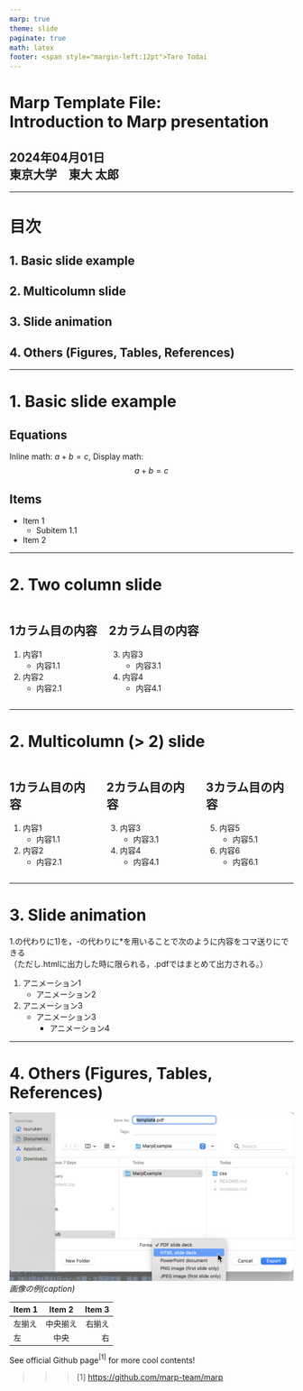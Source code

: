 ```yaml
---
marp: true
theme: slide
paginate: true
math: latex
footer: <span style="margin-left:12pt">Taro Todai
---
```

<!-- <style>section{font-family:'Noto Sans CJK JP'}</style> -->
<!-- 東大公式推奨のフォント
https://fonts.google.com/noto/specimen/Noto+Sans+JP
からダウンロード -->
<style>section{font-family:'IPAexGothic'}</style>
<!-- Ipeとの互換性をとりたい場合
https://moji.or.jp/ipafont/ipafontdownload/
からダウンロード -->

<!-- 
_paginate: skip 
_class: title 
-->

# Marp Template File: <br> Introduction to Marp presentation
## 2024年04月01日<br>東京大学　東大 太郎

___
# 目次

## 1. Basic slide example
## 2. Multicolumn slide
## 3. Slide animation
## 4. Others (Figures, Tables, References)

___
# 1. Basic slide example
## Equations 
Inline math: $a + b = c$, Display math:
$$a + b = c$$

## Items
- Item 1
	- Subitem 1.1
- Item 2

___
# 2. Two column slide
<!-- htmlコマンドを用いるにはsettings.jsonに"markdown.marp.enableHtml": trueを加える必要あり -->
<div class="columns">
<div>

## 1カラム目の内容
1. 内容1
	- 内容1.1
2. 内容2
	- 内容2.1

</div>
<div>

## 2カラム目の内容
3. 内容3
	- 内容3.1
4. 内容4
	- 内容4.1

</div>
</div>

___
# 2. Multicolumn (> 2) slide
<!-- htmlコマンドを用いるにはsettings.jsonに"markdown.marp.enableHtml": trueを加える必要あり -->
<div class="columns" style="--col_number: 3;">
<div>

## 1カラム目の内容
1. 内容1
	- 内容1.1
2. 内容2
	- 内容2.1

</div>
<div>

## 2カラム目の内容
3. 内容3
	- 内容3.1
4. 内容4
	- 内容4.1

</div>
<div>

## 3カラム目の内容
5. 内容5
	- 内容5.1
6. 内容6
	- 内容6.1

</div>
</div>

___
# 3. Slide animation
1.の代わりに1)を，-の代わりに*を用いることで次のように内容をコマ送りにできる<br>（ただし.htmlに出力した時に限られる，.pdfではまとめて出力される。）

1) アニメーション1
	* アニメーション2
2) アニメーション3
	- アニメーション3
		* アニメーション4

___
# 4. Others (Figures, Tables, References)
![c w:300](exp_instr3.png)*画像の例(caption)*

| Item 1 | Item 2 | Item 3|
| :--- | :---: | ---: |
| 左揃え | 中央揃え | 右揃え |
| 左 | 中央 | 右 |

See official Github page$^{[1]}$ for more cool contents!

>>> [1] https://github.com/marp-team/marp
